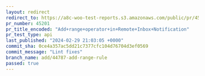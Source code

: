 ```yaml
---
layout: redirect
redirect_to: https://a8c-woo-test-reports.s3.amazonaws.com/public/pr/45201/api/index.html
pr_number: 45201
pr_title_encoded: "Add+range+operator+in+Remote+Inbox+Notification"
pr_test_type: api
last_published: "2024-02-29 21:03:05 +0000"
commit_sha: 0ce4a357ac5dd21c7377cfc104d76704d3ef0569
commit_message: "Lint fixes"
branch_name: add/44787-add-range-rule
passed: true
---
```

